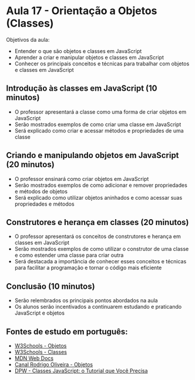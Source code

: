 # Aula 17 - Orientação a Objetos (Classes)

Objetivos da aula:

- Entender o que são objetos e classes em JavaScript
- Aprender a criar e manipular objetos e classes em JavaScript
- Conhecer os principais conceitos e técnicas para trabalhar com objetos e classes em JavaScript

## Introdução às classes em JavaScript (10 minutos)

- O professor apresentará a classe como uma forma de criar objetos em JavaScript
- Serão mostrados exemplos de como criar uma classe em JavaScript
- Será explicado como criar e acessar métodos e propriedades de uma classe

## Criando e manipulando objetos em JavaScript (20 minutos)

- O professor ensinará como criar objetos em JavaScript
- Serão mostrados exemplos de como adicionar e remover propriedades e métodos de objetos
- Será explicado como utilizar objetos aninhados e como acessar suas propriedades e métodos

## Construtores e herança em classes (20 minutos)

- O professor apresentará os conceitos de construtores e herança em classes em JavaScript
- Serão mostrados exemplos de como utilizar o construtor de uma classe e como estender uma classe para criar outra
- Será destacada a importância de conhecer esses conceitos e técnicas para facilitar a programação e tornar o código mais eficiente

## Conclusão (10 minutos)

- Serão relembrados os principais pontos abordados na aula
- Os alunos serão incentivados a continuarem estudando e praticando JavaScript e objetos

## Fontes de estudo em português:

- [W3Schools - Objetos](https://www.w3schools.com/js/js_objects.asp)
- [W3Schools - Classes](https://www.w3schools.com/js/js_classes.asp)
- [MDN Web Docs](https://developer.mozilla.org/pt-BR/docs/Learn/JavaScript/Objects)
- [Canal Rodrigo Oliveira - Objetos](https://www.youtube.com/watch?v=kqE3sp_7peQ&ab_channel=RodrigoOliveira)
- [DPW - Classes JavaScript: o Tutorial que Você Precisa](https://www.youtube.com/watch?v=keTIirTEdUc&t=347s&ab_channel=dpw)